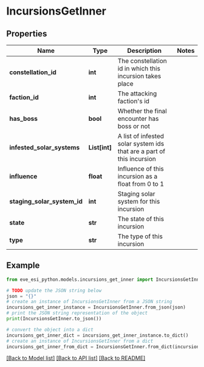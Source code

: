 # IncursionsGetInner


## Properties

Name | Type | Description | Notes
------------ | ------------- | ------------- | -------------
**constellation_id** | **int** | The constellation id in which this incursion takes place | 
**faction_id** | **int** | The attacking faction&#39;s id | 
**has_boss** | **bool** | Whether the final encounter has boss or not | 
**infested_solar_systems** | **List[int]** | A list of infested solar system ids that are a part of this incursion | 
**influence** | **float** | Influence of this incursion as a float from 0 to 1 | 
**staging_solar_system_id** | **int** | Staging solar system for this incursion | 
**state** | **str** | The state of this incursion | 
**type** | **str** | The type of this incursion | 

## Example

```python
from eve_esi_python.models.incursions_get_inner import IncursionsGetInner

# TODO update the JSON string below
json = "{}"
# create an instance of IncursionsGetInner from a JSON string
incursions_get_inner_instance = IncursionsGetInner.from_json(json)
# print the JSON string representation of the object
print(IncursionsGetInner.to_json())

# convert the object into a dict
incursions_get_inner_dict = incursions_get_inner_instance.to_dict()
# create an instance of IncursionsGetInner from a dict
incursions_get_inner_from_dict = IncursionsGetInner.from_dict(incursions_get_inner_dict)
```
[[Back to Model list]](../README.md#documentation-for-models) [[Back to API list]](../README.md#documentation-for-api-endpoints) [[Back to README]](../README.md)


